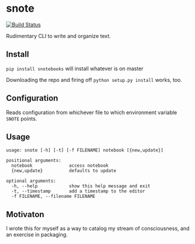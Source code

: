 # snote

[![Build Status](https://travis-ci.org/nicolemon/snote.svg?branch=master)](https://travis-ci.org/nicolemon/snote)

Rudimentary CLI to write and organize text.

## Install

`pip install snotebooks` will install whatever is on master

Downloading the repo and firing off `python setup.py install` works, too.

## Configuration

Reads configuration from whichever file to which environment variable `SNOTE`
points.

## Usage

    usage: snote [-h] [-t] [-f FILENAME] notebook [{new,update}]

    positional arguments:
      notebook              access notebook
      {new,update}          defaults to update

    optional arguments:
      -h, --help            show this help message and exit
      -t, --timestamp       add a timestamp to the editor
      -f FILENAME, --filename FILENAME

## Motivaton

I wrote this for myself as a way to catalog my stream of consciousness, and an
exercise in packaging.
